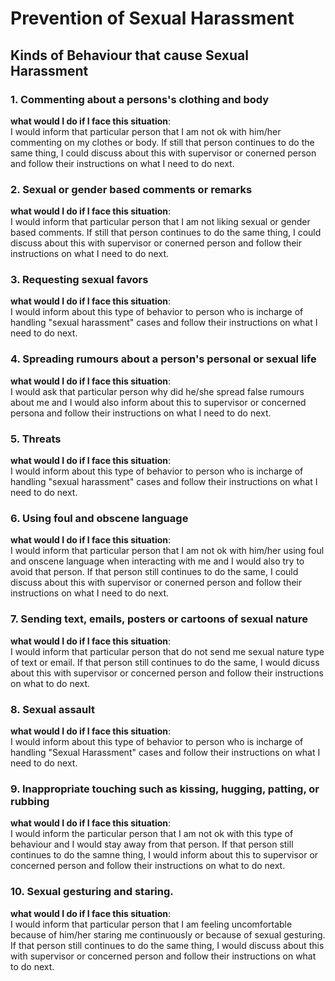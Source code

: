 # Prevention of Sexual Harassment
## Kinds of Behaviour that cause Sexual Harassment  
### 1. Commenting about a persons's clothing and body  
**what would I do if I face this situation**:  
I would inform that particular person that I am not ok with him/her commenting on my clothes or body. If still that person continues to do the same thing, I could discuss about this with supervisor or conerned person and follow their instructions on what I need to do next.
### 2. Sexual or gender based comments or remarks  
**what would I do if I face this situation**:  
I would inform that particular person that I am not liking sexual or gender based comments. If still that person continues to do the same thing, I could discuss about this with supervisor or conerned person and follow their instructions on what I need to do next.
### 3. Requesting sexual favors  
**what would I do if I face this situation**:  
I would inform about this type of behavior to person who is incharge of handling "sexual harassment" cases and follow their instructions on what I need to do next.  
### 4. Spreading rumours about a person's personal or sexual life  
**what would I do if I face this situation**:  
I would ask that particular person why did he/she spread false rumours about me and I would also inform about this to supervisor or concerned persona and follow their instructions on what I need to do next.  
### 5. Threats  
**what would I do if I face this situation**:  
I would inform about this type of behavior to person who is incharge of handling "sexual harassment" cases and follow their instructions on what I need to do next.  
### 6. Using foul and obscene language  
**what would I do if I face this situation**:  
I would inform that particular person that I am not ok with him/her using foul and onscene language when interacting with me and I would also try to avoid that person. If that person still continues to do the same, I could discuss about this with supervisor or conerned person and follow their instructions on what I need to do next.
### 7. Sending text, emails, posters or cartoons of sexual nature  
**what would I do if I face this situation**:  
I would inform that particular person that do not send me sexual nature type of text or email. If that person still continues to do the same, I would dicuss about this with supervisor or concerned person and follow their instructions on what to do next.
### 8. Sexual assault  
**what would I do if I face this situation**:  
I would inform about this type of behavior to person who is incharge of handling "Sexual Harassment" cases and follow their instructions on what I need to do next.  
### 9. Inappropriate touching such as kissing, hugging, patting, or rubbing
**what would I do if I face this situation**:  
I would inform the particular person that I am not ok with this type of behaviour and I would stay away from that person. If that person still continues to do the samne thing, I would inform about this to supervisor or concerned person and follow their instructions on what to do next.
### 10. Sexual gesturing and staring.
**what would I do if I face this situation**:  
I would inform that particular person that I am feeling uncomfortable because of him/her staring me continuously or because of sexual gesturing. If that person still continues to do the same thing, I would discuss about this with supervisor or concerned person and follow their instructions on what to do next.